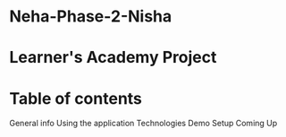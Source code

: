 # Neha-Phase-2-Nisha
# Learner's Academy Project
# Table of contents
General info
Using the application
Technologies
Demo
Setup
Coming Up
